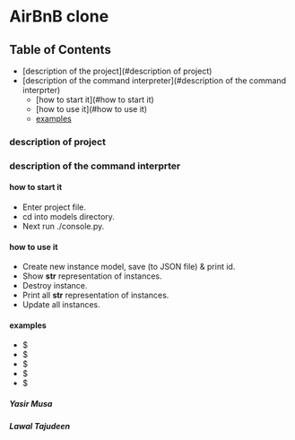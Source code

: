 # AirBnB clone

## Table of Contents

- [description of the project](#description of project)
- [description of the command interpreter](#description of the command interprter)
	- [how to start it](#how to start it)
	- [how to use it](#how to use it)
	- [examples](#examples)


### description of project

### description of the command interprter

#### how to start it

* Enter project file.
* cd into models directory.
* Next run ./console.py.

#### how to use it

* Create new instance model, save (to JSON file) & print id.
* Show __str__ representation of instances.
* Destroy instance.
* Print all __str__ representation of instances.
* Update all instances.

#### examples

* $
* $
* $
* $
* $


##### Yasir Musa
##### Lawal Tajudeen
